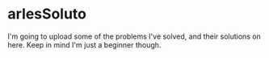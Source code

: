 # arlesSoluto
I'm going to upload some of the problems I've solved, and their solutions on here. Keep in mind I'm just a beginner though.
